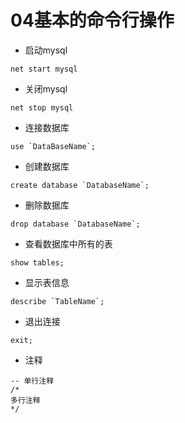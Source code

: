 # 04基本的命令行操作

* 启动mysql

```
net start mysql
```

* 关闭mysql

```
net stop mysql
```

* 连接数据库

```
use `DataBaseName`;
```

* 创建数据库

```
create database `DatabaseName`;
```

* 删除数据库

```
drop database `DatabaseName`;
```

* 查看数据库中所有的表

```
show tables;
```

* 显示表信息

```
describe `TableName`;
```

* 退出连接

```
exit;
```

* 注释

```
-- 单行注释
/*
多行注释
*/
```
